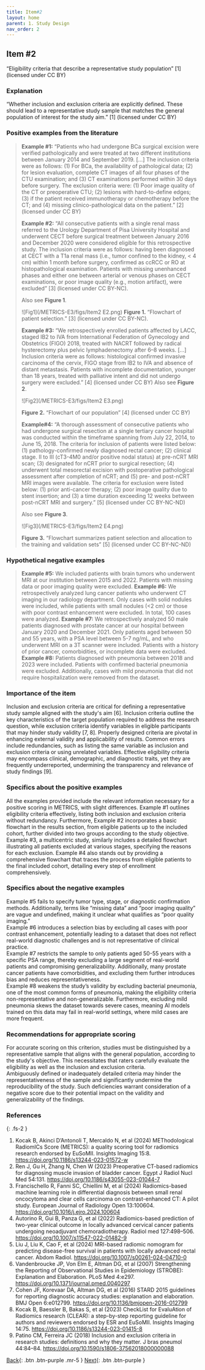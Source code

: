 ```yaml
---
title: Item#2
layout: home
parent: 1. Study Design
nav_order: 2
---
```


## Item #2
“Eligibility criteria that describe a representative study population” [1]  (licensed under CC BY)

### Explanation
“Whether inclusion and exclusion criteria are explicitly defined. These should lead to a representative study sample that matches the general population of interest for the study aim.” [1]  (licensed under CC BY)


### Positive examples from the literature
> **Example #1:** “Patients who had undergone BCa surgical excision were verified pathologically and were treated at two different institutions between January 2014 and September 2019. […] The inclusion criteria were as follows: (1) For BCa, the availability of pathological data; (2) for lesion evaluation, complete CT images of all four phases of the CTU examination; and (3) CT examinations performed within 30 days before surgery. The exclusion criteria were: (1) Poor image quality of the CT or preoperative CTU; (2) lesions with hard-to-define edges; (3) if the patient received immunotherapy or chemotherapy before the CT; and (4) missing clinico-pathological data on the patient.” [2] (licensed under CC BY)  
>
> **Example #2:** “All consecutive patients with a single renal mass referred to the Urology Department of Pisa University Hospital and underwent CECT before surgical treatment between January 2016 and December 2020 were considered eligible for this retrospective study. The inclusion criteria were as follows: having been diagnosed at CECT with a T1a renal mass (i.e., tumor confined to the kidney, < 4 cm) within 1 month before surgery, confirmed as ccRCC or RO at histopathological examination. Patients with missing unenhanced phases and either one between arterial or venous phases on CECT examinations, or poor image quality (e.g., motion artifact), were excluded” [3] (licensed under CC BY-NC).
>
> Also see **Figure 1**.
>
>![Fig1](/METRICS-E3/figs/Item2 E2.png) 
> **Figure 1.** “Flowchart of patient selection.” [3] (licensed under CC BY-NC).
>
> **Example #3:** “We retrospectively enrolled patients affected by LACC, staged IB2 to IVA from International Federation of Gynecology and Obstetrics (FIGO) 2018, treated with NACRT followed by radical hysterectomy plus pelvic lymphadenectomy after 6–8 weeks. […] Inclusion criteria were as follows: histological confirmed invasive carcinoma of the cervix, FIGO stage from IB2 to IVA and absence of distant metastasis. Patients with incomplete documentation, younger than 18 years, treated with palliative intent and did not undergo surgery were excluded.” [4] (licensed under CC BY)
> Also see **Figure 2**.
>
>![Fig2](/METRICS-E3/figs/Item2 E3.png)
>
> **Figure 2.** “Flowchart of our population” [4] (licensed under CC BY)
>
> **Example#4:** “A thorough assessment of consecutive patients who had undergone surgical resection at a single tertiary cancer hospital was conducted within the timeframe spanning from July 22, 2014, to June 15, 2018. The criteria for inclusion of patients were listed below: (1) pathology-confirmed newly diagnosed rectal cancer; (2) clinical stage. II to III (cT3-4M0 and/or positive nodal status) at pre-nCRT MRI scan; (3) designated for nCRT prior to surgical resection; (4) underwent total mesorectal excision with postoperative pathological assessment after completion of nCRT; and (5) pre- and post-nCRT MRI images were available. The criteria for exclusion were listed below: (1) prior anti-cancer therapy; (2) poor image quality due to stent insertion; and (3) a time duration exceeding 12 weeks between post-nCRT MRI and surgery.” [5]  (licensed under CC BY-NC-ND)
>
> Also see **Figure 3**.
>
>![Fig3](/METRICS-E3/figs/Item2 E4.png)
>
> **Figure 3.** “Flowchart summarizes patient selection and allocation to the training and validation sets” [5]  (licensed under CC BY-NC-ND)

### Hypothetical negative examples
> **Example #5:** We included patients with brain tumors who underwent MRI at our institution between 2015 and 2022. Patients with missing data or poor imaging quality were excluded.
> **Example #6:** We retrospectively analyzed lung cancer patients who underwent CT imaging in our radiology department. Only cases with solid nodules were included, while patients with small nodules (<2 cm) or those with poor contrast enhancement were excluded. In total, 100 cases were analyzed.
> **Example #7:** We retrospectively analyzed 50 male patients diagnosed with prostate cancer at our hospital between January 2020 and December 2021. Only patients aged between 50 and 55 years, with a PSA level between 5-7 ng/mL, and who underwent MRI on a 3T scanner were included. Patients with a history of prior cancer, comorbidities, or incomplete data were excluded.
> **Example #8:** Patients diagnosed with pneumonia between 2018 and 2023 were included. Patients with confirmed bacterial pneumonia were excluded. Additionally, cases with mild pneumonia that did not require hospitalization were removed from the dataset.

### Importance of the item
Inclusion and exclusion criteria are critical for defining a representative study sample aligned with the study's aim [6]. Inclusion criteria outline the key characteristics of the target population required to address the research question, while exclusion criteria identify variables in eligible participants that may hinder study validity [7, 8]. Properly designed criteria are pivotal in enhancing external validity and applicability of results. Common errors include redundancies, such as listing the same variable as inclusion and exclusion criteria or using unrelated variables. Effective eligibility criteria may encompass clinical, demographic, and diagnostic traits, yet they are frequently underreported, undermining the transparency and relevance of study findings [9].

### Specifics about the positive examples
All the examples provided include the relevant information necessary for a positive scoring in METRICS, with slight differences. Example #1 outlines eligibility criteria effectively, listing both inclusion and exclusion criteria without redundancy. Furthermore, Example #2 incorporates a basic flowchart in the results section, from eligible patients up to the included cohort, further divided into two groups according to the study objective. Example #3, a multicentric study, similarly includes a detailed flowchart illustrating all patients excluded at various stages, specifying the reasons for each exclusion. Example #4 also stands out by providing a comprehensive flowchart that traces the process from eligible patients to the final included cohort, detailing every step of enrollment comprehensively. 

### Specifics about the negative examples
Example #5 fails to specify tumor type, stage, or diagnostic confirmation methods. Additionally, terms like “missing data” and “poor imaging quality” are vague and undefined, making it unclear what qualifies as “poor quality imaging.”  
Example #6 introduces a selection bias by excluding all cases with poor contrast enhancement, potentially leading to a dataset that does not reflect real-world diagnostic challenges and is not representative of clinical practice.   
Example #7 restricts the sample to only patients aged 50-55 years with a specific PSA range, thereby excluding a large segment of real-world patients and compromising generalizability. Additionally, many prostate cancer patients have comorbidities, and excluding them further introduces bias and reduces representativeness.   
Example #8 weakens the study’s validity by excluding bacterial pneumonia, one of the most common forms of pneumonia, making the eligibility criteria non-representative and non-generalizable. Furthermore, excluding mild pneumonia skews the dataset towards severe cases, meaning AI models trained on this data may fail in real-world settings, where mild cases are more frequent.

### Recommendations for appropriate scoring
For accurate scoring on this criterion, studies must be distinguished by a representative sample that aligns with the general population, according to the study's objective. This necessitates that raters carefully evaluate the eligibility as well as the inclusion and exclusion criteria.  
Ambiguously defined or inadequately detailed criteria may hinder the representativeness of the sample and significantly undermine the reproducibility of the study. Such deficiencies warrant consideration of a negative score due to their potential impact on the validity and generalizability of the findings.

### References

{: .fs-2 }

1. 	Kocak B, Akinci D’Antonoli T, Mercaldo N, et al (2024) METhodological RadiomICs Score (METRICS): a quality scoring tool for radiomics research endorsed by EuSoMII. Insights Imaging 15:8. https://doi.org/10.1186/s13244-023-01572-w
2. 	Ren J, Gu H, Zhang N, Chen W (2023) Preoperative CT-based radiomics for diagnosing muscle invasion of bladder cancer. Egypt J Radiol Nucl Med 54:131. https://doi.org/10.1186/s43055-023-01044-7
3. 	Francischello R, Fanni SC, Chiellini M, et al (2024) Radiomics-based machine learning role in differential diagnosis between small renal oncocytoma and clear cells carcinoma on contrast-enhanced CT: A pilot study. European Journal of Radiology Open 13:100604. https://doi.org/10.1016/j.ejro.2024.100604
4. 	Autorino R, Gui B, Panza G, et al (2022) Radiomics-based prediction of two-year clinical outcome in locally advanced cervical cancer patients undergoing neoadjuvant chemoradiotherapy. Radiol med 127:498–506. https://doi.org/10.1007/s11547-022-01482-9
5. 	Liu J, Liu K, Cao F, et al (2024) MRI-based radiomic nomogram for predicting disease-free survival in patients with locally advanced rectal cancer. Abdom Radiol. https://doi.org/10.1007/s00261-024-04710-0
6. 	Vandenbroucke JP, Von Elm E, Altman DG, et al (2007) Strengthening the Reporting of Observational Studies in Epidemiology (STROBE): Explanation and Elaboration. PLoS Med 4:e297. https://doi.org/10.1371/journal.pmed.0040297
7. 	Cohen JF, Korevaar DA, Altman DG, et al (2016) STARD 2015 guidelines for reporting diagnostic accuracy studies: explanation and elaboration. BMJ Open 6:e012799. https://doi.org/10.1136/bmjopen-2016-012799
8. 	Kocak B, Baessler B, Bakas S, et al (2023) CheckList for EvaluAtion of Radiomics research (CLEAR): a step-by-step reporting guideline for authors and reviewers endorsed by ESR and EuSoMII. Insights Imaging 14:75. https://doi.org/10.1186/s13244-023-01415-8
9. 	Patino CM, Ferreira JC (2018) Inclusion and exclusion criteria in research studies: definitions and why they matter. J bras pneumol 44:84–84. https://doi.org/10.1590/s1806-37562018000000088

[Back](https://radiomic.github.io/METRICS-E3/docs/Study%20Design%20(Item%201-3)/Item%202.html){: .btn .btn-purple  .mr-5  }
[Next](https://radiomic.github.io/METRICS-E3/docs/Study%20Design%20(Item%201-3)/Item%203.html){: .btn .btn-purple   }
